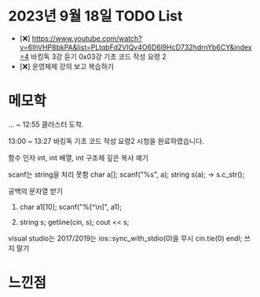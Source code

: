 # 2023년 9월 18일 TODO List
- [:x:] https://www.youtube.com/watch?v=6lhVHP8bkPA&list=PLtqbFd2VIQv4O6D6l9HcD732hdrnYb6CY&index=4 바킹독 3강 듣기 0x03강 기초 코드 작성 요령 2
- [:x:] 운영체제 강의 보고 복습하기

# 메모학
...   ~ 12:55 클러스터 도착.

13:00 ~ 13:27 바킹독 기초 코드 작성 요령2 시청을 완료하였습니다.

함수 인자 int, int 배열, int 구조체
깊은 복사 예기

scanf는 string을 처리 못함
char a[];
scanf("%s", a);
string s(a);
-> s.c_str();

공백의 문자열 받기
1. char a1[10];
scanf("%[^\n]", a1);

2. string s;
getline(cin, s);
cout << s;

visual studio는 2017/2019는 ios::sync_with_stdio(0)을 무시
cin.tie(0)
endl; 쓰지 말기

# 느낀점